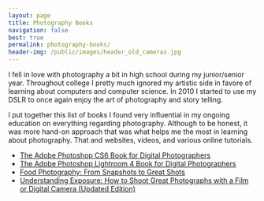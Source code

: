 ```yaml
---
layout: page
title: Photography Books
navigation: false
best: true
permalink: photography-books/
header-img: /public/images/header_old_cameras.jpg
---
```


I fell in love with photography a bit in high school during my junior/senior year. Throughout college I pretty much ignored my artistic side in favore of learning about computers and computer science. In 2010 I started to use my DSLR to once again enjoy the art of photography and story telling.

I put together this list of books I found very influential in my ongoing education on everything regarding photography. Although to be honest, it was more hand-on approach that was what helps me the most in learning about photography. That and websites, videos, and various online tutorials.

* [The Adobe Photoshop CS6 Book for Digital Photographers](http://www.amazon.com/gp/product/0321823745/ref=as_li_qf_sp_asin_il_tl?ie=UTF8&amp;camp=1789&amp;creative=9325&amp;creativeASIN=0321823745&amp;linkCode=as2&amp;tag=sunpech-20)
* [The Adobe Photoshop Lightroom 4 Book for Digital Photographers](http://www.amazon.com/gp/product/0321819586/ref=as_li_qf_sp_asin_il_tl?ie=UTF8&amp;camp=1789&amp;creative=9325&amp;creativeASIN=0321819586&amp;linkCode=as2&amp;tag=sunpech-20)
* [Food Photography: From Snapshots to Great Shots](http://www.amazon.com/gp/product/0321784111/ref=as_li_ss_tl?ie=UTF8&amp;tag=sunpech-20&amp;linkCode=as2&amp;camp=1789&amp;creative=390957&amp;creativeASIN=0321784111)
* [Understanding Exposure: How to Shoot Great Photographs with a Film or Digital Camera (Updated Edition)](http://www.amazon.com/gp/product/0817463003/ref=as_li_ss_tl?ie=UTF8&amp;tag=sunpech-20&amp;linkCode=as2&amp;camp=1789&amp;creative=390957&amp;creativeASIN=0817463003)
